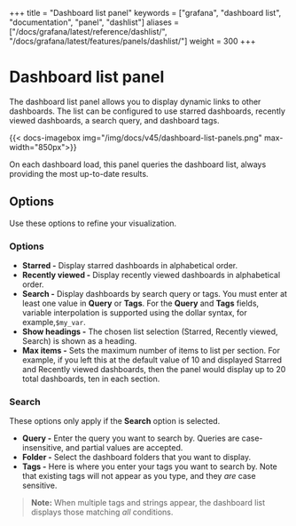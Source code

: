 +++
title = "Dashboard list panel"
keywords = ["grafana", "dashboard list", "documentation", "panel", "dashlist"]
aliases = ["/docs/grafana/latest/reference/dashlist/", "/docs/grafana/latest/features/panels/dashlist/"]
weight = 300
+++

# Dashboard list panel

The dashboard list panel allows you to display dynamic links to other dashboards. The list can be configured to use starred dashboards, recently viewed dashboards, a search query, and dashboard tags.

{{< docs-imagebox img="/img/docs/v45/dashboard-list-panels.png" max-width="850px">}}

On each dashboard load, this panel queries the dashboard list, always providing the most up-to-date results.

## Options

Use these options to refine your visualization.

### Options

- **Starred -** Display starred dashboards in alphabetical order.
- **Recently viewed -** Display recently viewed dashboards in alphabetical order.
- **Search -** Display dashboards by search query or tags. You must enter at least one value in **Query** or **Tags**. For the **Query** and **Tags** fields, variable interpolation is supported using the dollar syntax, for example,`$my_var`.
- **Show headings -** The chosen list selection (Starred, Recently viewed, Search) is shown as a heading.
- **Max items -** Sets the maximum number of items to list per section. For example, if you left this at the default value of 10 and displayed Starred and Recently viewed dashboards, then the panel would display up to 20 total dashboards, ten in each section.

### Search

These options only apply if the **Search** option is selected.

- **Query -** Enter the query you want to search by. Queries are case-insensitive, and partial values are accepted.
- **Folder -** Select the dashboard folders that you want to display.
- **Tags -** Here is where you enter your tags you want to search by. Note that existing tags will not appear as you type, and they *are* case sensitive.

> **Note:** When multiple tags and strings appear, the dashboard list displays those matching _all_ conditions.
